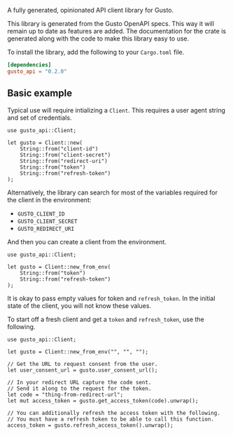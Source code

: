 A fully generated, opinionated API client library for Gusto.

This library is generated from the Gusto OpenAPI
specs. This way it will remain
up to date as features are added. The documentation for the crate is generated
along with the code to make this library easy to use.

To install the library, add the following to your `Cargo.toml` file.

```toml
[dependencies]
gusto_api = "0.2.0"
```

## Basic example

Typical use will require intializing a `Client`. This requires
a user agent string and set of credentials.

```
use gusto_api::Client;

let gusto = Client::new(
    String::from("client-id")
    String::from("client-secret")
    String::from("redirect-uri")
    String::from("token")
    String::from("refresh-token")
);
```

Alternatively, the library can search for most of the variables required for
the client in the environment:

- `GUSTO_CLIENT_ID`
- `GUSTO_CLIENT_SECRET`
- `GUSTO_REDIRECT_URI`

And then you can create a client from the environment.

```
use gusto_api::Client;

let gusto = Client::new_from_env(
    String::from("token")
    String::from("refresh-token")
);
```

It is okay to pass empty values for token and `refresh_token`. In
the initial state of the client, you will not know these values.

To start off a fresh client and get a `token` and `refresh_token`, use the following.

```
use gusto_api::Client;

let gusto = Client::new_from_env("", "", "");

// Get the URL to request consent from the user.
let user_consent_url = gusto.user_consent_url();

// In your redirect URL capture the code sent.
// Send it along to the request for the token.
let code = "thing-from-redirect-url";
let mut access_token = gusto.get_access_token(code).unwrap();

// You can additionally refresh the access token with the following.
// You must have a refresh token to be able to call this function.
access_token = gusto.refresh_access_token().unwrap();
```
